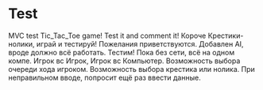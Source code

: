 Test
====

MVC test
Tic_Tac_Toe game!
Test it and comment it!
Короче Крестики-нолики, играй и тестируй! Пожелания приветствуются.
Добавлен AI, вроде должно всё работать. Тестим!
Пока без сети, всё на одном компе. Игрок вс Игрок, Игрок вс Компьютер. Возможность выбора очереди хода игроком.
Возможность выбора крестика или нолика. При неправильном вводе, попросит ещё раз ввести данные.
